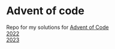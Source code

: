 # Advent of code  
Repo for my solutions for [Advent of Code](https://adventofcode.com)  
[2022](/2022/README.MD)  
[2023](/2023/README.MD)